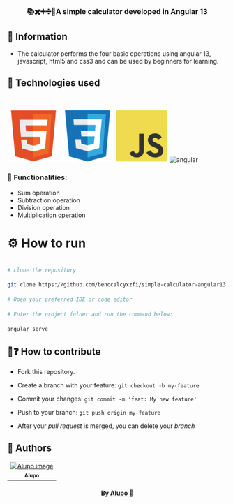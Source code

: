 <h3 align="center">
📚✖️➕➗🔢A simple calculator developed in Angular 13
</h3>

##  🔖 Information

- The calculator performs the four basic operations using angular 13, javascript, html5 and css3 and can be used by beginners for learning.


##  🚀 Technologies used

<br/>
<p align="left">
<img src="https://raw.githubusercontent.com/devicons/devicon/master/icons/html5/html5-original.svg" alt="HTML5" width="120" height="120" />
<img src="https://raw.githubusercontent.com/devicons/devicon/master/icons/css3/css3-original.svg" alt="Css3" width="120" height="120"/>
<img src="https://raw.githubusercontent.com/devicons/devicon/master/icons/javascript/javascript-original.svg" alt="javascript" width="120" height="120"/>
<img src="https://cdn.jsdelivr.net/gh/devicons/devicon/icons/angularjs/angularjs-original.svg" alt="angular" width="120" height="120" />
</p>

###  :memo: Functionalities:

- Sum operation
- Subtraction operation
- Division operation
- Multiplication operation



#  ⚙️ How to run

```bash

# clone the repository

git clone https://github.com/benccalcyxzfi/simple-calculator-angular13

# Open your preferred IDE or code editor

# Enter the project folder and run the command below:

angular serve

```

##  🤔❓ How to contribute <br/>

- Fork this repository.

- Create a branch with your feature: `git checkout -b my-feature`

- Commit your changes: `git commit -m 'feat: My new feature'`

- Push to your branch: `git push origin my-feature`

- After your *pull request* is merged, you can delete your *branch*

##  🐸 Authors
<table align="center">
<tr>
<td align="center">
<a href="https://github.com/benccalcyxzfi">
<img src="https://avatars.githubusercontent.com/u/88748637?v=4" width="150px;" alt="Alupo image" />
<br />
<sub><b>Alupo</b></sub>
</a>
</td>
</tr>
</table>
<h4 align="center">
By<a href="https://github.com/benccalcyxzfi" target="_blank"> Alupo </a>🐸
</h4>
